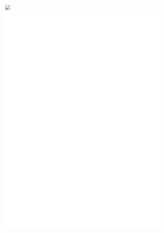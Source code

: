 [![](https://img.shields.io/badge/LinkedIn-0077B5?style=for-the-badge&logo=linkedin&logoColor=white)](https://www.linkedin.com/in/chipwolf/)

![Metrics](github-metrics.svg)

